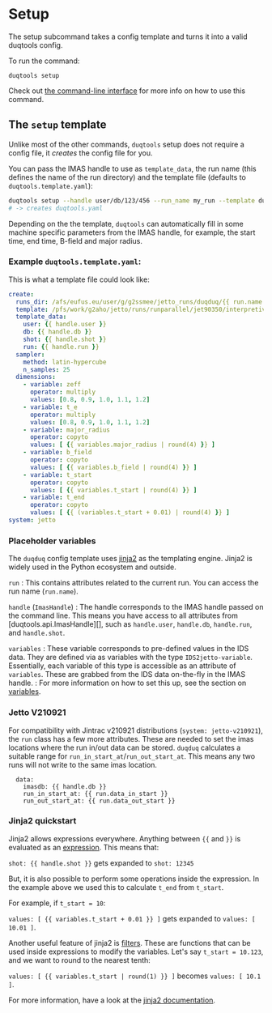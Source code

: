 # Setup

The setup subcommand takes a config template and turns it into a valid duqtools config.

To run the command:

`duqtools setup`

Check out [the command-line interface](../command-line-interface.md#setup) for more info on how to use this command.

## The `setup` template

Unlike most of the other commands, `duqtools` setup does not require a config file, it *creates* the config file for you.

You can pass the IMAS handle to use as `template_data`, the run name (this defines the name of the run directory) and the template file (defaults to `duqtools.template.yaml`):

```bash
duqtools setup --handle user/db/123/456 --run_name my_run --template duqtools.template.yaml
# -> creates duqtools.yaml
```

Depending on the the template, `duqtools` can automatically fill in some machine specific parameters from the IMAS handle, for example, the start time, end time, B-field and major radius.

### Example `duqtools.template.yaml`:

This is what a template file could look like:

```yaml title="duqtools.template.yaml"
create:
  runs_dir: /afs/eufus.eu/user/g/g2ssmee/jetto_runs/duqduq/{{ run.name }}
  template: /pfs/work/g2aho/jetto/runs/runparallel/jet90350/interpretive_esco02/
  template_data:
    user: {{ handle.user }}
    db: {{ handle.db }}
    shot: {{ handle.shot }}
    run: {{ handle.run }}
  sampler:
    method: latin-hypercube
    n_samples: 25
  dimensions:
    - variable: zeff
      operator: multiply
      values: [0.8, 0.9, 1.0, 1.1, 1.2]
    - variable: t_e
      operator: multiply
      values: [0.8, 0.9, 1.0, 1.1, 1.2]
    - variable: major_radius
      operator: copyto
      values: [ {{ variables.major_radius | round(4) }} ]
    - variable: b_field
      operator: copyto
      values: [ {{ variables.b_field | round(4) }} ]
    - variable: t_start
      operator: copyto
      values: [ {{ variables.t_start | round(4) }} ]
    - variable: t_end
      operator: copyto
      values: [ {{ (variables.t_start + 0.01) | round(4) }} ]
system: jetto
```


### Placeholder variables

The `duqduq` config template uses [jinja2](https://jinja.palletsprojects.com/en/latest/) as the templating engine. Jinja2 is widely used in the Python ecosystem and outside.

`run`
: This contains attributes related to the current run. You can access the run name (`run.name`).

`handle` (`ImasHandle`)
: The handle corresponds to the IMAS handle passed on the command line. This means you have access to all attributes from [duqtools.api.ImasHandle][], such as `handle.user`, `handle.db`, `handle.run`, and `handle.shot`.

`variables`
: These variable corresponds to pre-defined values in the IDS data. They are defined via as variables with the type `IDS2jetto-variable`. Essentially, each variable of this type is accessible as an attribute of `variables`. These are grabbed from the IDS data on-the-fly in the IMAS handle.
: For more information on how to set this up, see the section on [variables](../../variables/#ids2jetto-variables).

### Jetto V210921

For compatibility with Jintrac v210921 distributions (`system: jetto-v210921`), the `run` class has a few more attributes. These are needed to set the imas locations where the run in/out data can be stored. `duqduq` calculates a suitable range for `run_in_start_at`/`run_out_start_at`. This means any two runs will not write to the same imas location.

```
  data:
    imasdb: {{ handle.db }}
    run_in_start_at: {{ run.data_in_start }}
    run_out_start_at: {{ run.data_out_start }}
```

### Jinja2 quickstart

Jinja2 allows expressions everywhere. Anything between `{{` and  `}}` is evaluated as an [expression](https://jinja.palletsprojects.com/en/latest/templates/#expressions). This means that:

`shot: {{ handle.shot }}` gets expanded to `shot: 12345`

But, it is also possible to perform some operations inside the expression. In the example above we used this to calculate `t_end` from `t_start`.

For example, if `t_start = 10`:

`values: [ {{ variables.t_start + 0.01 }} ]` gets expanded to `values: [ 10.01 ]`.

Another useful feature of jinja2 is [filters](https://jinja.palletsprojects.com/en/latest/templates/#builtin-filters). These are functions that can be used inside expressions to modify the variables. Let's say `t_start = 10.123`, and we want to round to the nearest tenth:

`values: [ {{ variables.t_start | round(1) }} ]` becomes `values: [ 10.1 ]`.

For more information, have a look at the [jinja2 documentation](https://jinja.palletsprojects.com/en/latest/).

